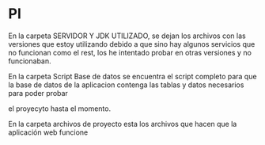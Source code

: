 # PI
En la carpeta SERVIDOR Y JDK UTILIZADO, se dejan los archivos con las versiones que estoy utilizando debido a que sino hay algunos servicios que no funcionan como el rest, 
los he intentado probar en otras versiones y no funcionaban. 

En la carpeta Script Base de datos se encuentra el script completo para que la base de datos de la  aplicacion contenga las tablas y datos necesarios para poder probar

el proyecyto hasta el momento. 

En la carpeta archivos de proyecto esta los archivos que hacen que la aplicación web funcione
